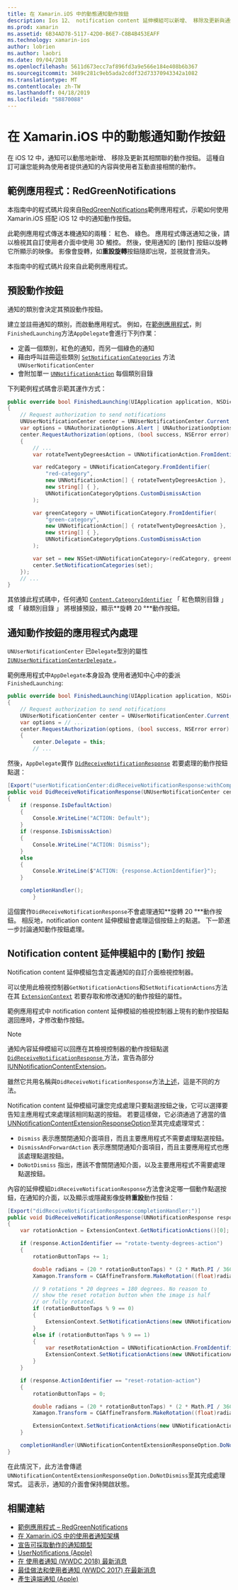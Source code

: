 ```yaml
---
title: 在 Xamarin.iOS 中的動態通知動作按鈕
description: Ios 12、 notification content 延伸模組可以新增、 移除及更新與通知一起顯示的 [動作] 按鈕。 本文件說明如何使用 Xamarin.iOS 中的動態通知動作按鈕。
ms.prod: xamarin
ms.assetid: 6B34AD78-5117-42D0-B6E7-C8B4B453EAFF
ms.technology: xamarin-ios
author: lobrien
ms.author: laobri
ms.date: 09/04/2018
ms.openlocfilehash: 5611d673ecc7af896fd3a9e566e184e408b6b367
ms.sourcegitcommit: 3489c281c9eb5ada2cddf32d73370943342a1082
ms.translationtype: MT
ms.contentlocale: zh-TW
ms.lasthandoff: 04/18/2019
ms.locfileid: "58870088"
---
```

# <a name="dynamic-notification-action-buttons-in-xamarinios"></a>在 Xamarin.iOS 中的動態通知動作按鈕

在 iOS 12 中，通知可以動態地新增、 移除及更新其相關聯的動作按鈕。 這種自訂可讓您能夠為使用者提供通知的內容與使用者互動直接相關的動作。

## <a name="sample-app-redgreennotifications"></a>範例應用程式：RedGreenNotifications

本指南中的程式碼片段來自[RedGreenNotifications](https://developer.xamarin.com/samples/monotouch/iOS12/RedGreenNotifications)範例應用程式，示範如何使用 Xamarin.iOS 搭配 iOS 12 中的通知動作按鈕。

此範例應用程式傳送本機通知的兩種： 紅色、 綠色。
應用程式傳送通知之後，請以檢視其自訂使用者介面中使用 3D 觸控。 然後，使用通知的 [動作] 按鈕以旋轉它所顯示的映像。 影像會旋轉，如**重設旋轉**按鈕隨即出現，並視就會消失。

本指南中的程式碼片段來自此範例應用程式。

## <a name="default-action-buttons"></a>預設動作按鈕

通知的類別會決定其預設動作按鈕。

建立並註冊通知的類別，而啟動應用程式。
例如，在[範例應用程式](#sample-app-redgreennotifications)，則`FinishedLaunching`方法`AppDelegate`會進行下列作業：

- 定義一個類別，紅色的通知，而另一個綠色的通知
- 藉由呼叫註冊這些類別 [`SetNotificationCategories`](xref:UserNotifications.UNUserNotificationCenter.SetNotificationCategories*)
方法 `UNUserNotificationCenter`
- 會附加單一 [`UNNotificationAction`](xref:UserNotifications.UNNotificationAction)
每個類別目錄

下列範例程式碼會示範其運作方式：

```csharp
public override bool FinishedLaunching(UIApplication application, NSDictionary launchOptions)
{
    // Request authorization to send notifications
    UNUserNotificationCenter center = UNUserNotificationCenter.Current;
    var options = UNAuthorizationOptions.Alert | UNAuthorizationOptions.Sound | UNAuthorizationOptions.Provisional | UNAuthorizationOptions.ProvidesAppNotificationSettings;
    center.RequestAuthorization(options, (bool success, NSError error) =>
    {
        // ...
        var rotateTwentyDegreesAction = UNNotificationAction.FromIdentifier("rotate-twenty-degrees-action", "Rotate 20°", UNNotificationActionOptions.None);

        var redCategory = UNNotificationCategory.FromIdentifier(
            "red-category",
            new UNNotificationAction[] { rotateTwentyDegreesAction },
            new string[] { },
            UNNotificationCategoryOptions.CustomDismissAction
        );

        var greenCategory = UNNotificationCategory.FromIdentifier(
            "green-category",
            new UNNotificationAction[] { rotateTwentyDegreesAction },
            new string[] { },
            UNNotificationCategoryOptions.CustomDismissAction
        );

        var set = new NSSet<UNNotificationCategory>(redCategory, greenCategory);
        center.SetNotificationCategories(set);
    });
    // ...
}
```

其依據此程式碼中，任何通知 [`Content.CategoryIdentifier`](xref:UserNotifications.UNNotificationContent.CategoryIdentifier)
「 紅色類別目錄 」 或 「 綠類別目錄 」 將根據預設，顯示**旋轉 20 °**動作按鈕。

## <a name="in-app-handling-of-notification-action-buttons"></a>通知動作按鈕的應用程式內處理

`UNUserNotificationCenter` 已`Delegate`型別的屬性[ `IUNUserNotificationCenterDelegate` ](xref:UserNotifications.IUNUserNotificationCenterDelegate)。

範例應用程式中`AppDelegate`本身設為 使用者通知中心中的委派`FinishedLaunching`:

```csharp
public override bool FinishedLaunching(UIApplication application, NSDictionary launchOptions)
{
    // Request authorization to send notifications
    UNUserNotificationCenter center = UNUserNotificationCenter.Current;
    var options = // ...
    center.RequestAuthorization(options, (bool success, NSError error) =>
    {
        center.Delegate = this;
        // ...
```

然後，`AppDelegate`實作 [`DidReceiveNotificationResponse`](xref:UserNotifications.UNUserNotificationCenterDelegate_Extensions.DidReceiveNotificationResponse*)
若要處理的動作按鈕點選：

```csharp
[Export("userNotificationCenter:didReceiveNotificationResponse:withCompletionHandler:")]
public void DidReceiveNotificationResponse(UNUserNotificationCenter center, UNNotificationResponse response, System.Action completionHandler)
{
    if (response.IsDefaultAction)
    {
        Console.WriteLine("ACTION: Default");
    }
    if (response.IsDismissAction)
    {
        Console.WriteLine("ACTION: Dismiss");
    }
    else
    {
        Console.WriteLine($"ACTION: {response.ActionIdentifier}");
    }

    completionHandler();
        }
```

這個實作`DidReceiveNotificationResponse`不會處理通知**旋轉 20 °**動作按鈕。 相反地，notification content 延伸模組會處理這個按鈕上的點選。 下一節進一步討論通知動作按鈕處理。

## <a name="action-buttons-in-the-notification-content-extension"></a>Notification content 延伸模組中的 [動作] 按鈕

Notification content 延伸模組包含定義通知的自訂介面檢視控制器。

可以使用此檢視控制器`GetNotificationActions`和`SetNotificationActions`方法在其 [`ExtensionContext`](xref:UIKit.UIViewController.ExtensionContext)
若要存取和修改通知的動作按鈕的屬性。

範例應用程式中 notification content 延伸模組的檢視控制器上現有的動作按鈕點選回應時，才修改動作按鈕。

> [!NOTE]
> 通知內容延伸模組可以回應在其檢視控制器的動作按鈕點選[ `DidReceiveNotificationResponse` ](xref:UserNotificationsUI.UNNotificationContentExtension_Extensions.DidReceiveNotificationResponse*)方法，宣告為部分[IUNNotificationContentExtension](xref:UserNotificationsUI.IUNNotificationContentExtension)。
>
> 雖然它共用名稱與`DidReceiveNotificationResponse`方法[上述](#in-app-handling-of-notification-action-buttons)，這是不同的方法。
>
> Notification content 延伸模組可讓您完成處理只要點選按鈕之後，它可以選擇要告知主應用程式來處理該相同點選的按鈕。 若要這樣做，它必須通過了適當的值[UNNotificationContentExtensionResponseOption](xref:UserNotificationsUI.UNNotificationContentExtensionResponseOption)至其完成處理常式：
>
> - `Dismiss` 表示應關閉通知介面項目，而且主要應用程式不需要處理點選按鈕。
> - `DismissAndForwardAction` 表示應關閉通知介面項目，而且主要應用程式也應該處理點選按鈕。
> - `DoNotDismiss` 指出，應該不會關閉通知介面，以及主要應用程式不需要處理點選按鈕。

內容的延伸模組`DidReceiveNotificationResponse`方法會決定哪一個動作點選按鈕，在通知的介面，以及顯示或隱藏影像旋轉**重設**動作按鈕：

```csharp
[Export("didReceiveNotificationResponse:completionHandler:")]
public void DidReceiveNotificationResponse(UNNotificationResponse response, Action<UNNotificationContentExtensionResponseOption> completionHandler)
{
    var rotationAction = ExtensionContext.GetNotificationActions()[0];

    if (response.ActionIdentifier == "rotate-twenty-degrees-action")
    {
        rotationButtonTaps += 1;

        double radians = (20 * rotationButtonTaps) * (2 * Math.PI / 360.0);
        Xamagon.Transform = CGAffineTransform.MakeRotation((float)radians);

        // 9 rotations * 20 degrees = 180 degrees. No reason to
        // show the reset rotation button when the image is half
        // or fully rotated.
        if (rotationButtonTaps % 9 == 0)
        {
            ExtensionContext.SetNotificationActions(new UNNotificationAction[] { rotationAction });
        }
        else if (rotationButtonTaps % 9 == 1)
        {
            var resetRotationAction = UNNotificationAction.FromIdentifier("reset-rotation-action", "Reset rotation", UNNotificationActionOptions.None);
            ExtensionContext.SetNotificationActions(new UNNotificationAction[] { rotationAction, resetRotationAction });
        }
    }

    if (response.ActionIdentifier == "reset-rotation-action")
    {
        rotationButtonTaps = 0;

        double radians = (20 * rotationButtonTaps) * (2 * Math.PI / 360.0);
        Xamagon.Transform = CGAffineTransform.MakeRotation((float)radians);

        ExtensionContext.SetNotificationActions(new UNNotificationAction[] { rotationAction });
    }

    completionHandler(UNNotificationContentExtensionResponseOption.DoNotDismiss);
}
```

在此情況下，此方法會傳遞`UNNotificationContentExtensionResponseOption.DoNotDismiss`至其完成處理常式。 這表示，通知的介面會保持開啟狀態。

## <a name="related-links"></a>相關連結

- [範例應用程式 – RedGreenNotifications](https://developer.xamarin.com/samples/monotouch/iOS12/RedGreenNotifications)
- [在 Xamarin.iOS 中的使用者通知架構](~/ios/platform/user-notifications/index.md)
- [宣告可採取動作的通知類型](https://developer.apple.com/documentation/usernotifications/declaring_your_actionable_notification_types?language=objc)
- [UserNotifications (Apple)](https://developer.apple.com/documentation/usernotifications?language=objc)
- [在 使用者通知 (WWDC 2018) 最新消息](https://developer.apple.com/videos/play/wwdc2018/710/)
- [最佳做法和使用者通知 (WWDC 2017) 在最新消息](https://developer.apple.com/videos/play/wwdc2017/708/)
- [產生遠端通知 (Apple)](https://developer.apple.com/documentation/usernotifications/setting_up_a_remote_notification_server/generating_a_remote_notification)

